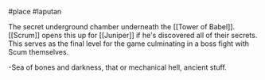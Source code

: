 #place #laputan 

The secret underground chamber underneath the [[Tower of Babel]]. [[Scrum]] opens this up for [[Juniper]] if he's discovered all of their secrets. This serves as the final level for the game culminating in a boss fight with Scum themselves.

-Sea of bones and darkness, that or mechanical hell, ancient stuff.